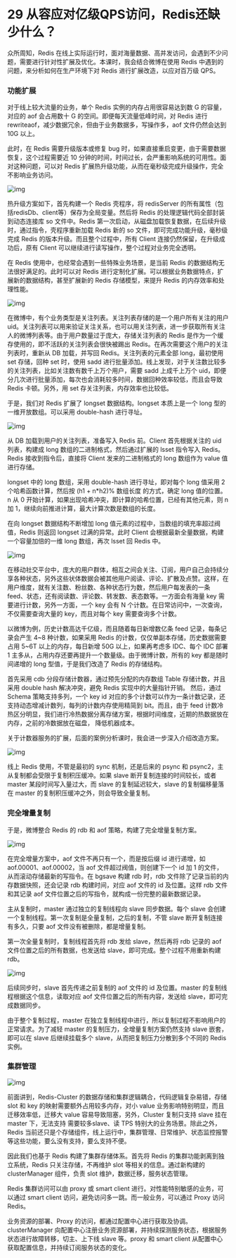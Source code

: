 # 29 从容应对亿级QPS访问，Redis还缺少什么？

众所周知，Redis
在线上实际运行时，面对海量数据、高并发访问，会遇到不少问题，需要进行针对性扩展及优化。本课时，我会结合微博在使用
Redis 中遇到的问题，来分析如何在生产环境下对 Redis
进行扩展改造，以应对百万级 QPS。

### 功能扩展

对于线上较大流量的业务，单个 Redis 实例的内存占用很容易达到数 G
的容量，对应的 aof 会占用数十 G 的空间。即便每天流量低峰时间，对 Redis
进行 rewriteaof，减少数据冗余，但由于业务数据多，写操作多，aof
文件仍然会达到 10G 以上。

此时，在 Redis 需要升级版本或修复 bug
时，如果直接重启变更，由于需要数据恢复，这个过程需要近 10
分钟的时间，时间过长，会严重影响系统的可用性。面对这种问题，可以对 Redis
扩展热升级功能，从而在毫秒级完成升级操作，完全不影响业务访问。

![img](assets/Cgq2xl3nTi6ATt3OAAB8xLAMsH8657.png)

热升级方案如下，首先构建一个 Redis 壳程序，将 redisServer
的所有属性（包括redisDb、client等）保存为全局变量。然后将 Redis
的处理逻辑代码全部封装到动态连接库 so 文件中。Redis
第一次启动，从磁盘加载恢复数据，在后续升级时，通过指令，壳程序重新加载
Redis 新的 so 文件，即可完成功能升级，毫秒级完成 Redis
的版本升级。而且整个过程中，所有 Client 连接仍然保留，在升级成功后，原有
Client 可以继续进行读写操作，整个过程对业务完全透明。

在 Redis 使用中，也经常会遇到一些特殊业务场景，是当前 Redis
的数据结构无法很好满足的。此时可以对 Redis
进行定制化扩展。可以根据业务数据特点，扩展新的数据结构，甚至扩展新的
Redis 存储模型，来提升 Redis 的内存效率和处理性能。

![img](assets/Cgq2xl3nTi-AG3PqAAAzCoYX72M095.png)

在微博中，有个业务类型是关注列表。关注列表存储的是一个用户所有关注的用户
uid。关注列表可以用来验证关注关系，也可以用关注列表，进一步获取所有关注人的微博列表等。由于用户数量过于庞大，存储关注列表的
Redis 是作为一个缓存使用的，即不活跃的关注列表会很快被踢出
Redis。在再次需要这个用户的关注列表时，重新从 DB 加载，并写回
Redis。关注列表的元素全部 long，最初使用 set 存储，回种 set 时，使用
sadd
进行批量添加。线上发现，对于关注数比较多的关注列表，比如关注数有数千上万个用户，需要
sadd 上成千上万个
uid，即便分几次进行批量添加，每次也会消耗较多时间，数据回种效率较低，而且会导致
Redis 卡顿。另外，用 set 存关注列表，内存效率也比较低。

于是，我们对 Redis 扩展了 longset 数据结构。longset 本质上是一个 long
型的一维开放数组。可以采用 double-hash 进行寻址。

![img](assets/CgpOIF3nTi-ANs20AABZa3pOh28323.png)

从 DB 加载到用户的关注列表，准备写入 Redis 前。Client 首先根据关注的 uid
列表，构建成 long 数组的二进制格式，然后通过扩展的 lsset 指令写入
Redis。Redis 接收到指令后，直接将 Client 发来的二进制格式的 long
数组作为 value 值进行存储。

longset 中的 long 数组，采用 double-hash 进行寻址，即对每个 long 值采用
2 个哈希函数计算，然后按 (h1 + n\*h2)% 数组长度 的方式，确定 long
值的位置。n 从 0
开始计算，如果出现哈希冲突，即计算的哈希位置，已经有其他元素，则 n 加
1，继续向前推进计算，最大计算次数是数组的长度。

在向 longset 数据结构不断增加 long
值元素的过程中，当数组的填充率超过阀值，Redis 则返回 longset
过满的异常。此时 Client 会根据最新全量数据，构建一个容量加倍的一维 long
数组，再次 lsset 回 Redis 中。

![img](assets/Cgq2xl3nTi-AQhi1AABe70OR04g550.png)

在移动社交平台中，庞大的用户群体，相互之间会关注、订阅，用户自己会持续分享各种状态，另外这些状体数据会被其他用户阅读、评论、扩散及点赞。这样，在用户维度，就有关注数、粉丝数、各种状态行为数，然后用户每发表的一条
feed、状态，还有阅读数、评论数、转发数、表态数等。一方面会有海量 key
需要进行计数，另外一方面，一个 key 会有 N
个计数。在日常访问中，一次查询，不仅需要查询大量的 key，而且对每个 key
需要查询多个计数。

以微博为例，历史计数高达千亿级，而且随着每日新增数亿条 feed
记录，每条记录会产生 4\~8 种计数，如果采用 Redis
的计数，仅仅单副本存储，历史数据需要占用 5\~6T 以上的内存，每日新增 50G
以上，如果再考虑多 IDC、每个 IDC 部署 1
主多从，占用内存还要再提升一个数量级。由于微博计数，所有的 key
都是随时间递增的 long 型值，于是我们改造了 Redis 的存储结构。

首先采用 cdb 分段存储计数器，通过预先分配的内存数组 Table
存储计数，并且采用 double hash 解决冲突，避免 Redis
实现中的大量指针开销。 然后，通过 Schema 策略支持多列，一个 key id
对应的多个计数可以作为一条计数记录，还支持动态增减计数列，每列的计数内存使用精简到
bit。而且，由于 feed
计数冷热区分明显，我们进行冷热数据分离存储方案，根据时间维度，近期的热数据放在内存，之前的冷数据放在磁盘，
降低机器成本。

关于计数器服务的扩展，后面的案例分析课时，我会进一步深入介绍改造方案。

![img](assets/CgpOIF3nTi-ACqjuAAANlz-bKIw421.png)

线上 Redis 使用，不管是最初的 sync 机制，还是后来的 psync 和
psync2，主从复制都会受限于复制积压缓冲。如果 slave
断开复制连接的时间较长，或者 master 某段时间写入量过大，而 slave
的复制延迟较大，slave 的复制偏移量落在 master
的复制积压缓冲之外，则会导致全量复制。

### 完全增量复制

于是，微博整合 Redis 的 rdb 和 aof 策略，构建了完全增量复制方案。

![img](assets/Cgq2xl3nTi-AMYHHAABrLF_9OHw108.png)

在完全增量方案中，aof 文件不再只有一个，而是按后缀 id 进行递增，如
aof.00001、aof.00002，当 aof 文件超过阀值，则创建下一个 id 加 1
的文件，从而滚动存储最新的写指令。在 bgsave 构建 rdb 时，rdb
文件除了记录当前的内存数据快照，还会记录 rdb 构建时间，对应 aof 文件的
id 及位置。这样 rdb 文件和其记录 aof
文件位置之后的写指令，就构成一份完整的最新数据记录。

主从复制时，master 通过独立的复制线程向 slave 同步数据。每个 slave
会创建一个复制线程。第一次复制是全量复制，之后的复制，不管 slave
断开复制连接有多久，只要 aof 文件没有被删除，都是增量复制。

第一次全量复制时，复制线程首先将 rdb 发给 slave，然后再将 rdb 记录的 aof
文件位置之后的所有数据，也发送给 slave，即可完成。整个过程不用重新构建
rdb。

![img](assets/CgpOIF3nTjCAXTypAABrLF_9OHw277.png)

后续同步时，slave 首先传递之前复制的 aof 文件的 id 及位置。master
的复制线程根据这个信息，读取对应 aof 文件位置之后的所有内容，发送给
slave，即可完成数据同步。

由于整个复制过程，master
在独立复制线程中进行，所以复制过程不影响用户的正常请求。为了减轻 master
的复制压力，全增量复制方案仍然支持 slave 嵌套，即可以在 slave
后继续挂载多个 slave，从而把复制压力分散到多个不同的 Redis 实例。

### 集群管理

![img](assets/Cgq2xl3nTjCAd6C9AADiZzQzf2s186.png)

前面讲到，Redis-Cluster 的数据存储和集群逻辑耦合，代码逻辑复杂易错，存储
slot 和 key 的映射需要额外占用较多内存，对小 value
业务影响特别明显，而且迁移效率低，迁移大 value
容易导致阻塞，另外，Cluster 复制只支持 slave 挂在 master 下，无法支持
需要较多slave、读 TPS 特别大的业务场景。除此之外，Redis
当前还只是个存储组件，线上运行中，集群管理、日常维护、状态监控报警等这些功能，要么没有支持，要么支持不便。

因此我们也基于 Redis 构建了集群存储体系。首先将 Redis
的集群功能剥离到独立系统，Redis 只关注存储，不再维护 slot
等相关的信息。通过新构建的 clusterManager 组件，负责 slot
维护，数据迁移，服务状态管理。

Redis 集群访问可以由 proxy 或 smart client
进行。对性能特别敏感的业务，可以通过 smart client
访问，避免访问多一跳。而一般业务，可以通过 Proxy 访问 Redis。

业务资源的部署、Proxy
的访问，都通过配置中心进行获取及协调。clusterManager
向配置中心注册业务资源部署，并持续探测服务状态，根据服务状态进行故障转移，切主、上下线
slave 等。proxy 和 smart client
从配置中心获取配置信息，并持续订阅服务状态的变化。
